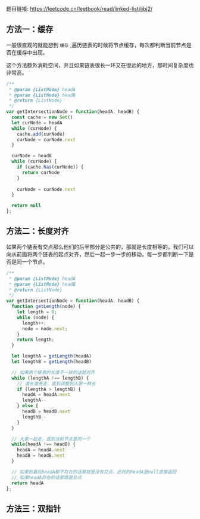题目链接: https://leetcode.cn/leetbook/read/linked-list/jjbj2/


## 方法一：缓存
一般很直观的就能想到 `缓存` ,遍历链表的时候将节点缓存，每次都判断当前节点是否在缓存中出现。

这个方法额外消耗空间，并且如果链表很长一环又在很远的地方，那时间复杂度也非常高。

```JavaScript
/**
 * @param {ListNode} headA
 * @param {ListNode} headB
 * @return {ListNode}
 */
var getIntersectionNode = function(headA, headB) {
  const cache = new Set()
  let curNode = headA
  while (curNode) {
    cache.add(curNode)
    curNode = curNode.next
  }

  curNode = headB
  while (curNode) {
    if (cache.has(curNode)) {
      return curNode
    }
    
    curNode = curNode.next
  }

  return null
};
```

## 方法二：长度对齐
如果两个链表有交点那么他们的后半部分是公共的，那就是长度相等的。我们可以向从前面将两个链表的起点对齐，然后一起一步一步的移动，每一步都判断一下是否是同一个节点。
```JavaScript
/**
 * @param {ListNode} headA
 * @param {ListNode} headB
 * @return {ListNode}
 */
var getIntersectionNode = function(headA, headB) {
  function getLength(node) {
    let length = 0;
    while (node) {
      length++;
      node = node.next;
    }
    return length;
  }

  let lengthA = getLength(headA)
  let lengthB = getLength(headB)

  // 如果两个链表的长度不一样的话就对齐
  while (lengthA !== lengthB) {
    // 谁长谁先走，直到调整到大家一样长
    if (lengthA > lengthB) {
      headA = headA.next
      lengthA--
    } else {
      headB = headB.next
      lengthB--
    }
  }

  // 大家一起走，直到当前节点是同一个
  while(headA !== headB) {
    headA = headA.next
    headB = headB.next
  }

  // 如果到最后headA都不存在的话那就是没有交点，此时的headA是null直接返回
  // 如果headA存在的话那就是交点
  return headA
};
```

## 方法三：双指针